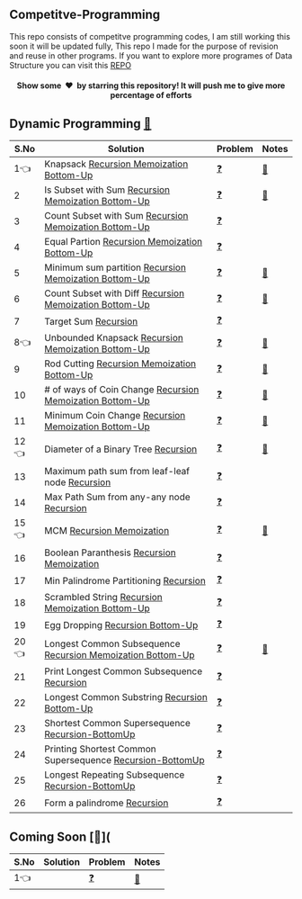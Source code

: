 ## Competitve-Programming
This repo consists of competitve programming codes, I am still working this soon it will be updated fully, This repo I made for the purpose of revision and reuse in other programs.
If you want to explore more programes of Data Structure you can visit this [REPO](https://github.com/kuldeepbishnoi/data-structures)

<h4 align="center">Show some &nbsp;❤️&nbsp; by starring this repository! It will push me to give more percentage of efforts</h4>

## Dynamic Programming [:blue_book:](https://github.com/kuldeepbishnoi/Competitive-Programming/blob/main/DP/01_01%20Knapsack/_Notes/DP.pdf)
|  S.No  | Solution | Problem | Notes |
|--|--|--|--|
1:point_left:|Knapsack [Recursion ](https://github.com/kuldeepbishnoi/Competitive-Programming/blob/main/DP/01_01%20Knapsack/01_knapsack_recursive.py)[Memoization ](https://github.com/kuldeepbishnoi/Competitive-Programming/blob/main/DP/01_01%20Knapsack/01_knapsack_memoization.py)[Bottom-Up](https://github.com/kuldeepbishnoi/Competitive-Programming/blob/main/DP/01_01%20Knapsack/01_knapsack_bottomUP.py) |[:question:](https://practice.geeksforgeeks.org/problems/0-1-knapsack-problem0945/1)|[:blue_book:](https://github.com/kuldeepbishnoi/Competitive-Programming/blob/main/DP/01_01%20Knapsack/_Notes/01_Knapsack.pdf)|
2|Is Subset with Sum [Recursion ](https://github.com/kuldeepbishnoi/Competitive-Programming/blob/main/DP/01_01%20Knapsack/02_isSubsetSum_recursive.py)[Memoization ](https://github.com/kuldeepbishnoi/Competitive-Programming/blob/main/DP/01_01%20Knapsack/02_isSubsetSum_memoization.py)[Bottom-Up](https://github.com/kuldeepbishnoi/Competitive-Programming/blob/main/DP/01_01%20Knapsack/02_isSubsetSum_topdown.py) |[:question:](https://practice.geeksforgeeks.org/problems/subset-sum-problem-1611555638/1)|[:blue_book:](https://github.com/kuldeepbishnoi/Competitive-Programming/blob/main/DP/01_01%20Knapsack/_Notes/02_Subset%20Sum.pdf)|
3|Count Subset with Sum [Recursion ](https://github.com/kuldeepbishnoi/Competitive-Programming/blob/main/DP/01_01%20Knapsack/03_countSubsetWithSum_recursive.py)[Memoization ](https://github.com/kuldeepbishnoi/Competitive-Programming/blob/main/DP/01_01%20Knapsack/03_countSubsetWithSum_memoization.py)[Bottom-Up](https://github.com/kuldeepbishnoi/Competitive-Programming/blob/main/DP/01_01%20Knapsack/03_countSubsetWithSum_topdown.py) |[:question:](https://practice.geeksforgeeks.org/problems/perfect-sum-problem5633/1)||
4 |Equal Partion [Recursion ](https://github.com/kuldeepbishnoi/Competitive-Programming/blob/main/DP/01_01%20Knapsack/03_equalPartition_recursive.py)[Memoization ](https://github.com/kuldeepbishnoi/Competitive-Programming/blob/main/DP/01_01%20Knapsack/03_equalPartion_memoization.py)[Bottom-Up](https://github.com/kuldeepbishnoi/Competitive-Programming/blob/main/DP/01_01%20Knapsack/03_equalPartition_topdown.py) |[:question:](https://practice.geeksforgeeks.org/problems/subset-sum-problem2014/1)||
5|Minimum sum partition [Recursion ](https://github.com/kuldeepbishnoi/Competitive-Programming/blob/main/DP/01_01%20Knapsack/04_minSubset_recursive.py)[Memoization ](https://github.com/kuldeepbishnoi/Competitive-Programming/blob/main/DP/01_01%20Knapsack/04_minSubset_memoization.py)[Bottom-Up](https://github.com/kuldeepbishnoi/Competitive-Programming/blob/main/DP/01_01%20Knapsack/04_minSubset_topdown.py) |[:question:](https://practice.geeksforgeeks.org/problems/minimum-sum-partition3317/1)|[:blue_book:](https://github.com/kuldeepbishnoi/Competitive-Programming/blob/main/DP/01_01%20Knapsack/_Notes/05.pdf)|
6|Count Subset with Diff [Recursion ](https://github.com/kuldeepbishnoi/Competitive-Programming/blob/main/DP/01_01%20Knapsack/05_countSubsetwithDiff_recursive.py)[Memoization ](https://github.com/kuldeepbishnoi/Competitive-Programming/blob/main/DP/01_01%20Knapsack/05_countSubsetwithDiff_memoization.py)[Bottom-Up](https://github.com/kuldeepbishnoi/Competitive-Programming/blob/main/DP/01_01%20Knapsack/05_countSubsetwithDiff_topDown.py) |[:question:](https://www.geeksforgeeks.org/count-of-subsets-with-given-difference/)|[:blue_book:](https://github.com/kuldeepbishnoi/Competitive-Programming/blob/main/DP/01_01%20Knapsack/_Notes/06.pdf)|
7|Target Sum [Recursion ](https://github.com/kuldeepbishnoi/Competitive-Programming/blob/main/DP/01_01%20Knapsack/06_targetSum_recursive.py) |[:question:](https://practice.geeksforgeeks.org/problems/target-sum-1626326450/0)||
8:point_left:|Unbounded Knapsack [Recursion ](https://github.com/kuldeepbishnoi/Competitive-Programming/blob/main/DP/02_Unbounded%20Knapsack/01_unboundedKnapsack_recursive.py)[Memoization ](https://github.com/kuldeepbishnoi/Competitive-Programming/blob/main/DP/02_Unbounded%20Knapsack/01_unboundedKnapsack_memoization.py)[Bottom-Up](https://github.com/kuldeepbishnoi/Competitive-Programming/blob/main/DP/02_Unbounded%20Knapsack/01_unboundedKnapsack_topDown.py) |[:question:](https://practice.geeksforgeeks.org/problems/knapsack-with-duplicate-items4201/1)|[:blue_book:](https://github.com/kuldeepbishnoi/Competitive-Programming/blob/main/DP/02_Unbounded%20Knapsack/_Notes/01_unvounded.pdf)|
9|Rod Cutting [Recursion ](https://github.com/kuldeepbishnoi/Competitive-Programming/blob/main/DP/02_Unbounded%20Knapsack/02_rodCutting_recursive.py)[Memoization ](https://github.com/kuldeepbishnoi/Competitive-Programming/blob/main/DP/02_Unbounded%20Knapsack/02_rodCutting_memoization.py)[Bottom-Up](https://github.com/kuldeepbishnoi/Competitive-Programming/blob/main/DP/02_Unbounded%20Knapsack/02_rodCutting_topDown.py) |[:question:](https://practice.geeksforgeeks.org/problems/rod-cutting0840/1)|[:blue_book:](https://github.com/kuldeepbishnoi/Competitive-Programming/blob/main/DP/02_Unbounded%20Knapsack/_Notes/02.pdf)|
10|# of ways of Coin Change [Recursion ](https://github.com/kuldeepbishnoi/Competitive-Programming/blob/main/DP/02_Unbounded%20Knapsack/03_cointChangeWays_recursive.py)[Memoization ](https://github.com/kuldeepbishnoi/Competitive-Programming/blob/main/DP/02_Unbounded%20Knapsack/03_cointChangeWays_memoization.py)[Bottom-Up](https://github.com/kuldeepbishnoi/Competitive-Programming/blob/main/DP/02_Unbounded%20Knapsack/03_cointChangeWays_topDown.py) |[:question:](https://practice.geeksforgeeks.org/problems/coin-change2448/1)|[:blue_book:](https://github.com/kuldeepbishnoi/Competitive-Programming/blob/main/DP/02_Unbounded%20Knapsack/_Notes/03.pdf)|
11|Minimum Coin Change [Recursion ](https://github.com/kuldeepbishnoi/Competitive-Programming/blob/main/DP/02_Unbounded%20Knapsack/04_minCoin_recursive.py)[Memoization ](https://github.com/kuldeepbishnoi/Competitive-Programming/blob/main/DP/02_Unbounded%20Knapsack/04_minCoin_memoization.py)[Bottom-Up](https://github.com/kuldeepbishnoi/Competitive-Programming/blob/main/DP/02_Unbounded%20Knapsack/04_minCoin_topDown.py) |[:question:](https://practice.geeksforgeeks.org/problems/-minimum-number-of-coins4426/1)|[:blue_book:](https://github.com/kuldeepbishnoi/Competitive-Programming/blob/main/DP/02_Unbounded%20Knapsack/_Notes/04.pdf)|
12:point_left: |Diameter of a Binary Tree [Recursion ](https://github.com/kuldeepbishnoi/Competitive-Programming/blob/main/DP/05_Tree/01_DiameterOfBinaryTree.py)|[:question:](https://practice.geeksforgeeks.org/problems/diameter-of-binary-tree/1)|[:blue_book:](https://github.com/kuldeepbishnoi/Competitive-Programming/blob/main/DP/05_Tree/_Notes/tree.pdf)|
13|Maximum path sum from leaf-leaf node [Recursion ](https://github.com/kuldeepbishnoi/Competitive-Programming/blob/main/DP/05_Tree/02_MaximumPathSumFromAnyNodeToAnyNode.py)|[:question:](https://practice.geeksforgeeks.org/problems/maximum-path-sum/1)||
14|Max Path Sum from any-any node [Recursion ](https://github.com/kuldeepbishnoi/Competitive-Programming/blob/main/DP/05_Tree/03_Maximum%20Path%20Sum%20Between%202%20Leaf%20Nodes.py)|[:question:](https://practice.geeksforgeeks.org/problems/maximum-path-sum-from-any-node/1)||
15:point_left: |MCM [Recursion ](https://github.com/kuldeepbishnoi/Competitive-Programming/blob/main/DP/04_MCM/01_MCM_recursive.py)[Memoization ](https://github.com/kuldeepbishnoi/Competitive-Programming/blob/main/DP/04_MCM/01_MCM_memo.py)|[:question:](https://practice.geeksforgeeks.org/problems/matrix-chain-multiplication0303/1)|[:blue_book:](https://github.com/kuldeepbishnoi/Competitive-Programming/blob/main/DP/04_MCM/_Notes/mcm.pdf)|
16|Boolean Paranthesis [Recursion ](https://github.com/kuldeepbishnoi/Competitive-Programming/blob/main/DP/04_MCM/02_booleanParanthesis_recursive.py)[Memoization ](https://github.com/kuldeepbishnoi/Competitive-Programming/blob/main/DP/04_MCM/02_leastPartionPalindrome_recursive_mem%2B.py)|[:question:](https://practice.geeksforgeeks.org/problems/boolean-parenthesization5610/1)||
17|Min Palindrome Partitioning [Recursion ](https://github.com/kuldeepbishnoi/Competitive-Programming/blob/main/DP/04_MCM/02_leastPartionPalindrome_recursive_mem%2B.py) |[:question:](https://practice.geeksforgeeks.org/problems/palindromic-patitioning4845/1)||
18|Scrambled String [Recursion ](https://github.com/kuldeepbishnoi/Competitive-Programming/blob/main/DP/04_MCM/04_scrambled.py)[Memoization ]()[Bottom-Up]() |[:question:](https://leetcode.com/problems/scramble-string/)||
19|Egg Dropping [Recursion ](https://github.com/kuldeepbishnoi/Competitive-Programming/blob/main/DP/04_MCM/05_eggDropping.py)[Bottom-Up](https://github.com/kuldeepbishnoi/Competitive-Programming/blob/main/DP/04_MCM/05_eggDropping_tabulation.py) |[:question:](https://practice.geeksforgeeks.org/problems/egg-dropping-puzzle-1587115620/1)||
20:point_left: |Longest Common Subsequence [Recursion ](https://github.com/kuldeepbishnoi/Competitive-Programming/blob/main/DP/03_LCS/01_LCS_recursive.py)[Memoization ](https://github.com/kuldeepbishnoi/Competitive-Programming/blob/main/DP/03_LCS/01_LCS_memoization.py)[Bottom-Up](https://github.com/kuldeepbishnoi/Competitive-Programming/blob/main/DP/03_LCS/01_LCS_topDown.py) |[:question:](https://practice.geeksforgeeks.org/problems/longest-common-subsequence-1587115620/1)|[:blue_book:](https://github.com/kuldeepbishnoi/Competitive-Programming/blob/main/DP/03_LCS/_Notes/000.pdf)|
21|Print Longest Common Subsequence [Recursion ](https://github.com/kuldeepbishnoi/Competitive-Programming/blob/main/DP/03_LCS/02_Print%20Longest%20Common%20Subsequence_recursive.py) |[:question:](https://www.geeksforgeeks.org/printing-longest-common-subsequence/)||
22|Longest Common Substring [Recursion ](https://github.com/kuldeepbishnoi/Competitive-Programming/blob/main/DP/03_LCS/01_LongestCommonSubstring_recursive.py)[Bottom-Up](https://github.com/kuldeepbishnoi/Competitive-Programming/blob/main/DP/03_LCS/02_LongestCommonSubstring_topDown.py) |[:question:](https://practice.geeksforgeeks.org/problems/longest-common-substring1452/1)||
23|Shortest Common Supersequence [Recursion-BottomUp ](https://github.com/kuldeepbishnoi/Competitive-Programming/blob/main/DP/03_LCS/03_LowestCommonSupersequence_recursive_topDown.py) |[:question:]()||
24|Printing Shortest Common Supersequence [Recursion-BottomUp ](https://github.com/kuldeepbishnoi/Competitive-Programming/blob/main/DP/03_LCS/03_PrintLowestCommonSupersequence_recursive_topDown.py) |[:question:](https://www.geeksforgeeks.org/print-shortest-common-supersequence/)||
25|Longest Repeating Subsequence [Recursion-BottomUp ](https://github.com/kuldeepbishnoi/Competitive-Programming/blob/main/DP/03_LCS/04_LongestRepeatingSubsequence_PrintCount_recursion_memoization.py) |[:question:](https://practice.geeksforgeeks.org/problems/longest-repeating-subsequence2004/1)||
26|Form a palindrome [Recursion ](https://github.com/kuldeepbishnoi/Competitive-Programming/blob/main/DP/03_LCS/04_countMinimumInsertionPalindrome_recursion_memoization.py) |[:question:](https://practice.geeksforgeeks.org/problems/form-a-palindrome1455/1)||


## Coming Soon [:blue_book:](

|  S.No  | Solution | Problem | Notes |
|--|--|--|--|
1:point_left:|[]() []() |[:question:]()|[:blue_book:]()|
